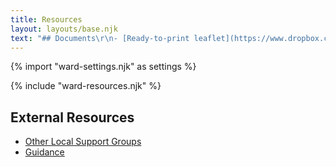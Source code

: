 ```yaml
---
title: Resources
layout: layouts/base.njk
text: "## Documents\r\n- [Ready-to-print leaflet](https://www.dropbox.com/s/fbox3mbso8tf2d7/holloway_leaflet_v01.pdf?dl=0)\r\n- [Network Structure](https://docs.google.com/document/d/1QlAbQUVrbdXMNUk_vfRaPYiKX-UwhuUP9iXA5U6sIDk/edit?usp=sharing)\r\n- [Ward Group Checklist](https://docs.google.com/document/d/1wk7Iazl8P6v5E6VJsyg7E-BUvwPqQ1DHi89srmBSctw/edit?usp=sharing)\r\n- [Islington Wards Map](https://cycleislington.uk/wp-content/uploads/2013/02/GIS_ward_boundaries_map-300-dpi.png)"
---
```


{% import "ward-settings.njk" as settings %}

{% include "ward-resources.njk" %}

## External Resources
<ul>
	<li><a href="https://islington.coronacorps.com/resources">Other Local Support Groups</a></li>
	<li><a href="https://islington.coronacorps.com/resources">Guidance</a></li>
</ul>



